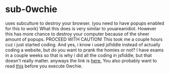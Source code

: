 # sub-0wchie
uses subculture to destroy your browser. (you need to have popups enabled for this to work) What this does is very similar to youareanidiot. However this has more chance to destroy your computer because of the sheer amount of popups. PROCEED WITH CAUTION! This took me a couple hours cuz i just started coding. And yes, i know i used jsfiddle instead of actually coding a website, but do you want to prank the homies or not? I have exams in a couple weeks so that is why i did all the coding in jsfiddle, but that doesn't really matter. anyways the link is [here.](diamond-alluring-ink.glitch.me) You also probably want to read [this](https://glitch.com/edit/#!/diamond-alluring-ink?path=README.md%3A3%3A129) before you execute 0wchie.
